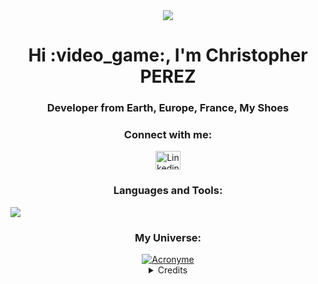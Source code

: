 <div align="center">
    <img src="https://64.media.tumblr.com/e74caa35f8e76dc32e9170302b43597e/47e520eb5d3cf2db-b5/s540x810/fb10dacf674cb5726091371aa755bee47d7124b0.gifv">
</div>

<h1 align="center">Hi :video_game:, I'm Christopher PEREZ</h1>
<h3 align="center">Developer from Earth, Europe, France, My Shoes</h3>
<h3 align="center">Connect with me:</h3>

<p align="center">
    <a href="https://www.linkedin.com/in/christopher-perez-8a6b3a272/" target="_blank"><img align="center" src="https://raw.githubusercontent.com/rahuldkjain/github-profile-readme-generator/master/src/images/icons/Social/linked-in-alt.svg" alt="Linkedin of Christopher PEREZ" height="30" width="40" /></a></p>

<h3 align="center">Languages and Tools:</h3>

<p align="center">
  <a href="">
    <img src="https://skillicons.dev/icons?i=html,css,js,php,mysql,symfony,python,wordpress,bootstrap,vscode,codepen,discord,figma,ps" style="display: flex; justify-content: center; align-items: center;"/>
  </a>
</p>

<h3 align="center">My Universe:</h3>

<div align="center">
    <a href="https://ibb.co/DWSxq8P">
        <img src="https://i.ibb.co/c37GmCK/Acronyme.png" alt="Acronyme" border="0">
    </a>
</div>

<details>
  <summary align="center">Credits</summary><p align="center">
    <sub>*All rights are reserved to different artists & contributors: Arthurtng/Empyrea/Nøir Nøir/Shulk/Laoyepo/Nipuni - Jenna Coleman/Valentina Zenere/Dylan O'Brien/Pedro Pascal/Alex Kingston & Thank you to <b>FLORENT BACCARD</b> for guiding me on using GitHub*</sub>
</p></details>
